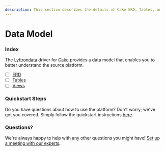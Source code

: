```yaml
---
description: This section describes the details of Cake ERD, Tables, and Views.
---
```


# Data Model

### Index

The  [Lyftrondata](https://www.lyftrondata.com/) driver for [Cake](https://www.lyftrondata.com/integration/cake/)[ ](https://www.lyftrondata.com/integration/cake/)provides a data model that enables you to better understand the source platform.

* [ ] [ERD](../../../marketing-analytics/cake/data-model/erd.md)
* [ ] [Tables](../../../marketing-analytics/cake/data-model/tables.md)
* [ ] [Views](../../../marketing-analytics/cake/data-model/views.md)

### Quickstart Steps

Do you have questions about how to use the platform? Don't worry; we've got you covered. Simply follow the quickstart instructions [here](../../../../quickstart-steps.md).

### Questions? <a href="#questions" id="questions"></a>

We're always happy to help with any other questions you might have! [Set up a meeting with our experts](https://www.lyftrondata.com/book-a-meeting/).


